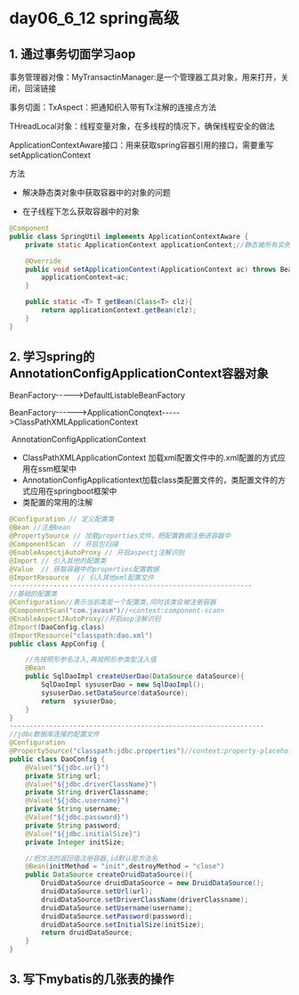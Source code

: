 # day06_6_12 spring高级

## 1. 通过事务切面学习aop

事务管理器对像：MyTransactinManager:是一个管理器工具对象，用来打开，关闭，回滚链接

事务切面：TxAspect：把通知织入带有Tx注解的连接点方法

THreadLocal对象：线程变量对象，在多线程的情况下，确保线程安全的做法

ApplicationContextAware接口：用来获取spring容器引用的接口，需要重写setApplicationContext

方法

* 解决静态类对象中获取容器中的对象的问题

* 在子线程下怎么获取容器中的对象

```java
@Component
public class SpringUtil implements ApplicationContextAware {
    private static ApplicationContext applicationContext;//静态被所有实例共享

    @Override
    public void setApplicationContext(ApplicationContext ac) throws BeansException {
        applicationContext=ac;
    }

    public static <T> T getBean(Class<T> clz){
        return applicationContext.getBean(clz);
    }
}
```



## 2. 学习spring的AnnotationConfigApplicationContext容器对象

BeanFactory----->DefaultListableBeanFactory

BeanFactory------>ApplicationConqtext----->ClassPathXMLApplicationContext

​											AnnotationConfigApplicationContext

* ClassPathXMLApplicationContext 加载xml配置文件中的.xml配置的方式应用在ssm框架中
* AnnotationConfigApplicationtext加载class类配置文件的，类配置文件的方式应用在springboot框架中
* 类配置的常用的注解

```java
@Configuration // 定义配置类
@Bean //注册bean
@PropertySource // 加载properties文件，把配置数据注册进容器中
@ComponentScan  // 开启包扫描
@EnableAspectjAutoProxy // 开启aspectj注解识别
@Import // 引入其他的配置类
@Value  // 获取容器中的properties配置数据
@ImportResource  // 引入其他xml配置文件
-------------------------------------------------------------
//基础的配置类
@Configuration//表示当前类是一个配置类,同时该类会被注册容器
@ComponentScan("com.javasm")//<context:component-scan>
@EnableAspectJAutoProxy//开启aop注解识别
@Import(DaoConfig.class)
@ImportResource("classpath:dao.xml")
public class AppConfig {

    //先按照形参名注入,再按照形参类型注入值
    @Bean
    public SqlDaoImpl createUserDao(DataSource dataSource){
        SqlDaoImpl sysuserDao = new SqlDaoImpl();
        sysuserDao.setDataSource(dataSource);
        return  sysuserDao;
    }
}
----------------------------------------------------------------
//jdbc数据库连接的配置文件
@Configuration
@PropertySource("classpath:jdbc.properties")//context:property-placeholder
public class DaoConfig {
    @Value("${jdbc.url}")
    private String url;
    @Value("${jdbc.driverClassName}")
    private String driverClassname;
    @Value("${jdbc.username}")
    private String username;
    @Value("${jdbc.password}")
    private String password;
    @Value("${jdbc.initialSize}")
    private Integer initSize;

    //把方法的返回值注册容器,id默认是方法名
    @Bean(initMethod = "init",destroyMethod = "close")
    public DataSource createDruidDataSource(){
        DruidDataSource druidDataSource = new DruidDataSource();
        druidDataSource.setUrl(url);
        druidDataSource.setDriverClassName(driverClassname);
        druidDataSource.setUsername(username);
        druidDataSource.setPassword(password);
        druidDataSource.setInitialSize(initSize);
        return druidDataSource;
    }
}
```



## 3. 写下mybatis的几张表的操作

